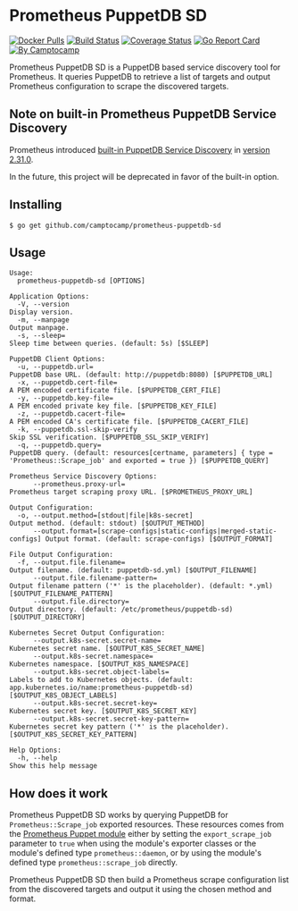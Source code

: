 Prometheus PuppetDB SD
======================

[![Docker Pulls](https://img.shields.io/docker/pulls/camptocamp/prometheus-puppetdb-sd.svg)](https://hub.docker.com/r/camptocamp/prometheus-puppetdb-sd/)
[![Build Status](https://img.shields.io/travis/camptocamp/prometheus-puppetdb-sd/master.svg)](https://travis-ci.org/camptocamp/prometheus-puppetdb-sd)
[![Coverage Status](https://img.shields.io/coveralls/camptocamp/prometheus-puppetdb-sd.svg)](https://coveralls.io/r/camptocamp/prometheus-puppetdb-sd?branch=master)
[![Go Report Card](https://goreportcard.com/badge/github.com/camptocamp/prometheus-puppetdb-sd)](https://goreportcard.com/report/github.com/camptocamp/prometheus-puppetdb-sd)
[![By Camptocamp](https://img.shields.io/badge/by-camptocamp-fb7047.svg)](http://www.camptocamp.com)


Prometheus PuppetDB SD is a PuppetDB based service discovery tool for Prometheus. It queries PuppetDB to retrieve a list of targets and output Prometheus configuration to scrape the discovered targets.


## Note on built-in Prometheus PuppetDB Service Discovery 

Prometheus introduced [built-in PuppetDB Service Discovery](https://prometheus.io/docs/prometheus/latest/configuration/configuration/#puppetdb_sd_config) in [version 2.31.0](https://github.com/prometheus/prometheus/blob/main/CHANGELOG.md#2310--2021-11-02).

In the future, this project will be deprecated in favor of the built-in option.


## Installing

```shell
$ go get github.com/camptocamp/prometheus-puppetdb-sd
```

## Usage

```shell
Usage:
  prometheus-puppetdb-sd [OPTIONS]

Application Options:
  -V, --version                                                             Display version.
  -m, --manpage                                                             Output manpage.
  -s, --sleep=                                                              Sleep time between queries. (default: 5s) [$SLEEP]

PuppetDB Client Options:
  -u, --puppetdb.url=                                                       PuppetDB base URL. (default: http://puppetdb:8080) [$PUPPETDB_URL]
  -x, --puppetdb.cert-file=                                                 A PEM encoded certificate file. [$PUPPETDB_CERT_FILE]
  -y, --puppetdb.key-file=                                                  A PEM encoded private key file. [$PUPPETDB_KEY_FILE]
  -z, --puppetdb.cacert-file=                                               A PEM encoded CA's certificate file. [$PUPPETDB_CACERT_FILE]
  -k, --puppetdb.ssl-skip-verify                                            Skip SSL verification. [$PUPPETDB_SSL_SKIP_VERIFY]
  -q, --puppetdb.query=                                                     PuppetDB query. (default: resources[certname, parameters] { type = 'Prometheus::Scrape_job' and exported = true }) [$PUPPETDB_QUERY]

Prometheus Service Discovery Options:
      --prometheus.proxy-url=                                               Prometheus target scraping proxy URL. [$PROMETHEUS_PROXY_URL]

Output Configuration:
  -o, --output.method=[stdout|file|k8s-secret]                              Output method. (default: stdout) [$OUTPUT_METHOD]
      --output.format=[scrape-configs|static-configs|merged-static-configs] Output format. (default: scrape-configs) [$OUTPUT_FORMAT]

File Output Configuration:
  -f, --output.file.filename=                                               Output filename. (default: puppetdb-sd.yml) [$OUTPUT_FILENAME]
      --output.file.filename-pattern=                                       Output filename pattern ('*' is the placeholder). (default: *.yml) [$OUTPUT_FILENAME_PATTERN]
      --output.file.directory=                                              Output directory. (default: /etc/prometheus/puppetdb-sd) [$OUTPUT_DIRECTORY]

Kubernetes Secret Output Configuration:
      --output.k8s-secret.secret-name=                                      Kubernetes secret name. [$OUTPUT_K8S_SECRET_NAME]
      --output.k8s-secret.namespace=                                        Kubernetes namespace. [$OUTPUT_K8S_NAMESPACE]
      --output.k8s-secret.object-labels=                                    Labels to add to Kubernetes objects. (default: app.kubernetes.io/name:prometheus-puppetdb-sd) [$OUTPUT_K8S_OBJECT_LABELS]
      --output.k8s-secret.secret-key=                                       Kubernetes secret key. [$OUTPUT_K8S_SECRET_KEY]
      --output.k8s-secret.secret-key-pattern=                               Kubernetes secret key pattern ('*' is the placeholder). [$OUTPUT_K8S_SECRET_KEY_PATTERN]

Help Options:
  -h, --help                                                                Show this help message
```

## How does it work

Prometheus PuppetDB SD works by querying PuppetDB for `Prometheus::Scrape_job` exported resources. These resources comes from the [Prometheus Puppet module](https://github.com/voxpupuli/puppet-prometheus) either by setting the `export_scrape_job` parameter to `true` when using the module's exporter classes or the module's defined type `prometheus::daemon`, or by using the module's defined type `prometheus::scrape_job` directly.

Prometheus PuppetDB SD then build a Prometheus scrape configuration list from the discovered targets and output it using the chosen method and format.
